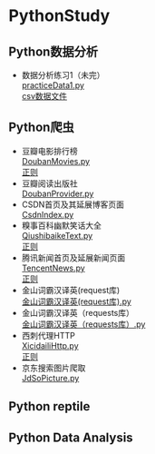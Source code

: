 # PythonStudy
## Python数据分析
- 数据分析练习1（未完）  
  [practiceData1.py](practiceData1.py)  
  [csv数据文件](Data/DataAnalyst.csv)
## Python爬虫
- 豆瓣电影排行榜  
  [DoubanMovies.py](DoubanMovies.py)  
  [正则](Data/DoubanMoviesRe.txt)
- 豆瓣阅读出版社  
  [DoubanProvider.py](DoubanProvider.py) 
- CSDN首页及其延展博客页面  
  [CsdnIndex.py](CsdnIndex.py)
- 糗事百科幽默笑话大全  
  [QiushibaikeText.py](QiushibaikeText.py)  
  [正则](Data/qiushibaikeRe.txt)
- 腾讯新闻首页及延展新闻页面  
  [TencentNews.py](TencentNews.py)  
  [正则](Data/TencentNewIndexRe.txt)
- 金山词霸汉译英(request库)  
  [金山词霸汉译英(request库).py](金山词霸汉译英(request库).py)  
- 金山词霸汉译英（requests库）  
  [金山词霸汉译英（requests库）.py](金山词霸汉译英（requests库）.py)  
- 西刺代理HTTP  
  [XicidailiHttp.py](XicidailiHttp.py)  
  [正则](Data/XicidailiHttpRe.txt)
- 京东搜索图片爬取  
  [JdSoPicture.py](JdSoPicture.py)  
## Python reptile 

## Python Data Analysis
